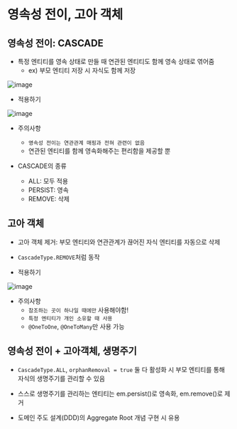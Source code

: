 # 영속성 전이, 고아 객체

## 영속성 전이: CASCADE

- 특정 엔티티를 영속 상태로 만들 때 연관된 엔티티도 함께 영속 상태로 엮어줌
  - ex) 부모 엔티티 저장 시 자식도 함께 저장

![image](https://user-images.githubusercontent.com/109258306/224535887-de7f597c-0166-4c5d-9b78-7477e4bcffd2.png)

- 적용하기

![image](https://user-images.githubusercontent.com/109258306/224535967-12a527f0-ad35-4fa3-9622-b3b984d10861.png)

- 주의사항
  - `영속성 전이는 연관관계 매핑과 전혀 관련이 없음`
  - 연관된 엔티티를 함께 영속화해주는 편리함을 제공할 뿐

- CASCADE의 종류
  - ALL: 모두 적용
  - PERSIST: 영속
  - REMOVE: 삭제

## 고아 객체

- 고아 객체 제거: 부모 엔티티와 연관관계가 끊어진 자식 엔티티를 자동으로 삭제

- `CascadeType.REMOVE`처럼 동작

- 적용하기

![image](https://user-images.githubusercontent.com/109258306/224536252-366c40eb-c5fc-4b67-ab4f-5460016a6eb3.png)

- 주의사항
  - `참조하는 곳이 하나일 때에만` 사용해야함!
  - `특정 엔티티가 개인 소유할 때 사용`
  - `@OneToOne`, `@OneToMany`만 사용 가능

## 영속성 전이 + 고아객체, 생명주기

- `CascadeType.ALL`, `orphanRemoval = true` 둘 다 활성화 시 부모 엔티티를 통해 자식의 생명주기를 관리할 수 있음

- 스스로 생명주기를 관리하는 엔티티는 em.persist()로 영속화, em.remove()로 제거

- 도메인 주도 설계(DDD)의 Aggregate Root 개념 구현 시 유용

